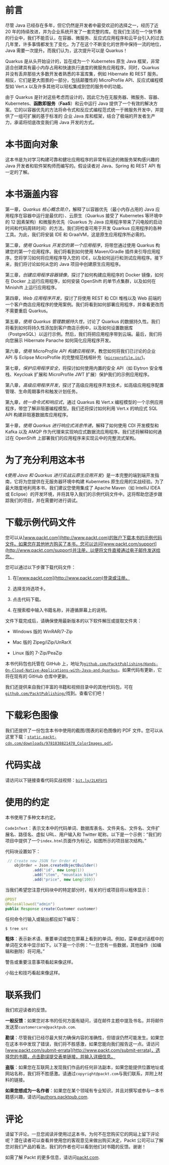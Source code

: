 # 前言

尽管 Java 已经存在多年，但它仍然是开发者中最受欢迎的选择之一，经历了近 20 年的持续改进，并为企业系统开发了一套完整的库。在我们生活在一个快节奏的行业中，我们不能否认，在容器、微服务、反应式应用程序和云平台引入的过去几年里，许多事情都发生了变化。为了在这个不断变化的世界中保持一流的地位，Java 需要一次提升。而我们认为，这次提升可以是 Quarkus！

Quarkus 是从头开始设计的，旨在成为一个 Kubernetes 原生 Java 框架，非常适合创建具有最小内存占用和快速执行速度的微服务应用程序。同时，Quarkus 并没有丢弃那些大多数开发者熟悉的丰富库集，例如 Hibernate 和 REST 服务。相反，它们是更大图景的一部分，包括颠覆性的 MicroProfile API、反应式编程模型如 Vert.x 以及许多其他可以轻松集成到您的服务中的功能。

由于 Quarkus 是针对这些考虑而设计的，因此它为在无服务器、微服务、容器、Kubernetes、**函数即服务**（**FaaS**）和云中运行 Java 提供了一个有效的解决方案。它的以容器优先的方法将命令式和反应式编程范式统一于微服务开发中，并提供了一组可扩展的基于标准的 企业 Java 库和框架，结合了极端的开发者生产力，承诺将彻底改变我们用 Java 开发的方式。

# 本书面向对象

这本书是为对学习构建可靠和健壮应用程序的非常有前途的微服务架构感兴趣的 Java 开发者和软件架构师而编写的。假设读者对 Java、Spring 和 REST API 有一定的了解。

# 本书涵盖内容

第一章，*Quarkus 核心概念简介*，解释了以容器优先（最小内存占用的 Java 应用程序在容器中运行是最优的）、云原生（Quarkus 接受了 Kubernetes 等环境中的 12 因素架构）和微服务优先（Quarkus 为 Java 应用程序带来了闪电般的启动时间和代码周转时间）的方法。我们将检查可用于开发 Quarkus 应用程序的各种工具。为此，我们将安装 IDE 和 GraalVM，这是原生应用程序所必需的。

第二章，*使用 Quarkus 开发您的第一个应用程序*，将带您通过使用 Quarkus 构建您的第一个应用程序。我们将看到如何使用 Maven/Gradle 插件来引导应用程序。您将学习如何将应用程序导入您的 IDE，以及如何运行和测试应用程序。接下来，我们将讨论如何从您的 Java 项目中创建原生应用程序。

第三章，*创建应用程序容器镜像*，探讨了如何构建应用程序的 Docker 镜像，如何在 Docker 上运行应用程序，如何安装 OpenShift 的单节点集群，以及如何在 Minishift 上运行应用程序。

第四章，*Web 应用程序开发*，探讨了将使用 REST 和 CDI 堆栈以及 Web 前端的一个客户商店应用程序的使用案例。我们将看到如何部署应用程序，并查看更改而不需要重启 Quarkus。

第五章，*使用 Quarkus 管理数据持久性*，讨论了 Quarkus 的数据持久性。我们将看到如何将持久性添加到客户商店示例中，以及如何设置数据库（PostgreSQL）以运行示例。然后，我们将把应用程序带到云端。最后，我们将向您展示 Hibernate Panache 如何简化应用程序开发。

第六章，*使用 MicroProfile API 构建应用程序*，教您如何将我们已讨论的企业 API 与 Eclipse MicroProfile 的完整规范栈相补充（[`microprofile.io/`](https://microprofile.io/))。

第七章，*保护应用程序安全*，将探讨如何使用内置的安全 API（如 Elytron 安全堆栈、Keycloak 扩展和 MicroProfile JWT 扩展）保护我们的示例应用程序。

第八章，*高级应用程序开发*，探讨了高级应用程序开发技术，如高级应用程序配置管理、生命周期事件和触发计划任务。

第九章，*统一命令式和响应式*，通过 Quarkus 和 Vert.x 编程模型的一个示例应用程序，带您了解非阻塞编程模型。我们还将探讨如何利用 Vert.x 的响应式 SQL API 构建非阻塞数据库应用程序。

第十章，*使用 Quarkus 进行响应式消息传递*，解释了如何使用 CDI 开发模型和 Kafka 以及 AMQP 作为代理来实现响应式数据流应用程序。我们还将解释如何通过在 OpenShift 上部署我们的应用程序来实现云中的完整流式架构。

# 为了充分利用这本书

《*使用 Java 和 Quarkus 进行实战云原生应用开发*》是一本完整的端到端开发指南，它将为您提供在无服务器环境中构建 Kubernetes 原生应用的实战经验。为了最大限度地利用本书，我们建议您使用集成了 Apache Maven（如 IntelliJ IDEA 或 Eclipse）的开发环境，并将其导入我们的示例代码文件中。这将帮助您逐步跟踪我们的项目，并在需要时进行调试。

# 下载示例代码文件

您可以从[www.packt.com](http://www.packt.com)的账户下载本书的示例代码文件。如果您在其他地方购买了本书，您可以访问[www.packt.com/support](http://www.packt.com/support)并注册，以便将文件直接通过电子邮件发送给您。

您可以通过以下步骤下载代码文件：

1.  在[www.packt.com](http://www.packt.com)登录或注册。

1.  选择支持选项卡。

1.  点击代码下载。

1.  在搜索框中输入书籍名称，并遵循屏幕上的说明。

文件下载完成后，请确保使用最新版本的以下软件解压或提取文件夹：

+   Windows 版的 WinRAR/7-Zip

+   Mac 版的 Zipeg/iZip/UnRarX

+   Linux 版的 7-Zip/PeaZip

本书代码包也托管在 GitHub 上，地址为[`github.com/PacktPublishing/Hands-On-Cloud-Native-Applications-with-Java-and-Quarkus`](https://github.com/PacktPublishing/Hands-On-Cloud-Native-Applications-with-Java-and-Quarkus)。如果代码有更新，它将在现有的 GitHub 仓库中更新。

我们还提供来自我们丰富的书籍和视频目录中的其他代码包，可在[`github.com/PacktPublishing/`](https://github.com/PacktPublishing/)找到。查看它们吧！

# 下载彩色图像

我们还提供了一份包含本书中使用的截图/图表的彩色图像的 PDF 文件。您可以从这里下载：[`static.packt-cdn.com/downloads/9781838821470_ColorImages.pdf`](https://static.packt-cdn.com/downloads/9781838821470_ColorImages.pdf)。

# 代码实战

请访问以下链接查看代码实战视频：[`bit.ly/2LKFbY1`](http://bit.ly/2LKFbY1)

# 使用的约定

本书使用了多种文本约定。

`CodeInText`：表示文本中的代码单词、数据库表名、文件夹名、文件名、文件扩展名、路径名、虚拟 URL、用户输入和 Twitter 昵称。以下是一个示例：“我们的项目中提供了一个`index.html`页面作为标记，如图所示的项目层次结构。”

代码块设置如下：

```java
 // Create new JSON for Order #1
    objOrder = Json.createObjectBuilder()
            .add("id", new Long(1))
            .add("item", "mountain bike")
            .add("price", new Long(100))
```

当我们希望您注意代码块中的特定部分时，相关的行或项目将以粗体显示：

```java
@POST
@RolesAllowed("admin")
public Response create(Customer customer)
```

任何命令行输入或输出都应如下编写：

```java
$ tree src
```

**粗体**：表示新术语、重要单词或您在屏幕上看到的单词。例如，菜单或对话框中的单词在文本中显示如下。以下是一个示例：“一旦您有一些数据，其他操作（如编辑和删除）将可用。”

警告或重要注意事项看起来像这样。

小贴士和技巧看起来像这样。

# 联系我们

我们欢迎读者的反馈。

**一般反馈**：如果您对本书的任何方面有疑问，请在邮件主题中提及书名，并将邮件发送至`customercare@packtpub.com`.

**勘误**：尽管我们已经尽最大努力确保内容的准确性，但错误仍然可能发生。如果您在这本书中发现了错误，我们将不胜感激，如果您能向我们报告这一点。请访问[www.packt.com/submit-errata](http://www.packt.com/submit-errata)，选择您的书籍，点击勘误提交表单链接，并输入详细信息。

**盗版**：如果您在互联网上发现我们作品的任何非法副本，如果您能提供位置地址或网站名称，我们将不胜感激。请通过`copyright@packt.com`与我们联系，并附上材料的链接。

**如果您想成为一名作者**：如果您在某个领域有专业知识，并且对撰写或参与一本书籍感兴趣，请访问[authors.packtpub.com](http://authors.packtpub.com/).

# 评论

请留下评论。一旦您阅读并使用过这本书，为何不在您购买它的网站上留下评论呢？潜在读者可以查看并使用您的客观意见来做出购买决定，Packt 公司可以了解您对我们产品的看法，我们的作者也可以看到他们对书籍的反馈。谢谢！

如需了解 Packt 的更多信息，请访问[packt.com](http://www.packt.com/).
